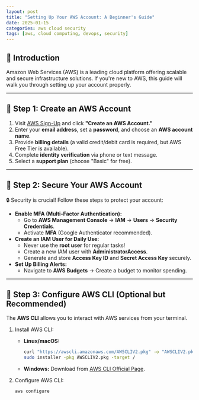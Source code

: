 ```yaml
---
layout: post
title: "Setting Up Your AWS Account: A Beginner's Guide"
date: 2025-01-15
categories: aws cloud security
tags: [aws, cloud computing, devops, security]
---
```


## 🚀 Introduction
Amazon Web Services (AWS) is a leading cloud platform offering scalable and secure infrastructure solutions. If you're new to AWS, this guide will walk you through setting up your account properly.

---

## 🔹 Step 1: Create an AWS Account
1. Visit [AWS Sign-Up](https://aws.amazon.com/) and click **"Create an AWS Account."**
2. Enter your **email address**, set a **password**, and choose an **AWS account name**.
3. Provide **billing details** (a valid credit/debit card is required, but AWS Free Tier is available).
4. Complete **identity verification** via phone or text message.
5. Select a **support plan** (choose "Basic" for free).

---

## 🔹 Step 2: Secure Your AWS Account
🔒 Security is crucial! Follow these steps to protect your account:
- **Enable MFA (Multi-Factor Authentication):**
  - Go to **AWS Management Console** → **IAM** → **Users** → **Security Credentials**.
  - Activate **MFA** (Google Authenticator recommended).
- **Create an IAM User for Daily Use:**
  - Never use the **root user** for regular tasks!
  - Create a new IAM user with **AdministratorAccess**.
  - Generate and store **Access Key ID** and **Secret Access Key** securely.
- **Set Up Billing Alerts:**
  - Navigate to **AWS Budgets** → Create a budget to monitor spending.

---

## 🔹 Step 3: Configure AWS CLI (Optional but Recommended)
The **AWS CLI** allows you to interact with AWS services from your terminal.

1. Install AWS CLI:
   - **Linux/macOS:**  
     ```bash
     curl "https://awscli.amazonaws.com/AWSCLIV2.pkg" -o "AWSCLIV2.pkg"
     sudo installer -pkg AWSCLIV2.pkg -target /
     ```
   - **Windows:** Download from [AWS CLI Official Page](https://aws.amazon.com/cli/).

2. Configure AWS CLI:
   ```bash
   aws configure
